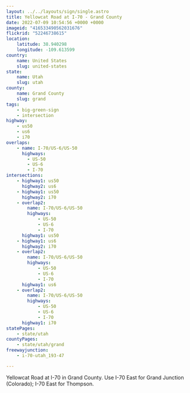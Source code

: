 ```yaml
---
layout: ../../layouts/sign/single.astro
title: Yellowcat Road at I-70 - Grand County
date: 2022-07-09 10:54:56 +0000 +0000
imageid: "416533490562031676"
flickrid: "52246738615"
location:
    latitude: 38.940298
    longitude: -109.613599
country:
    name: United States
    slug: united-states
state:
    name: Utah
    slug: utah
county:
    name: Grand County
    slug: grand
tags:
    - big-green-sign
    - intersection
highway:
    - us50
    - us6
    - i70
overlaps:
    - name: I-70/US-6/US-50
      highways:
        - US-50
        - US-6
        - I-70
intersections:
    - highway1: us50
      highway2: us6
    - highway1: us50
      highway2: i70
    - overlap2:
        name: I-70/US-6/US-50
        highways:
            - US-50
            - US-6
            - I-70
      highway1: us50
    - highway1: us6
      highway2: i70
    - overlap2:
        name: I-70/US-6/US-50
        highways:
            - US-50
            - US-6
            - I-70
      highway1: us6
    - overlap2:
        name: I-70/US-6/US-50
        highways:
            - US-50
            - US-6
            - I-70
      highway1: i70
statePages:
    - state/utah
countyPages:
    - state/utah/grand
freewayjunction:
    - i-70-utah_193-47

---
```

Yellowcat Road at I-70 in Grand County.  Use I-70 East for Grand Junction (Colorado); I-70 East for Thompson.